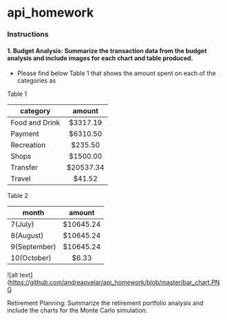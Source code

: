 # api_homework

### Instructions 
#### 1. Budget Analysis: Summarize the transaction data from the budget analysis and include images for each chart and table produced.

* Please find below Table 1 that shows the amount spent on each of the categories as 

Table 1 

| category          | amount        | 
| ----------------- |:-------------:| 
| Food and Drink    |  $3317.19     |
|  Payment          |    $6310.50   |
| Recreation        |    $235.50    |
| Shops             |  $1500.00     |
| Transfer          |   $20537.34   |
| Travel            |     $41.52    |

Table 2 

| month          | amount        | 
| ----------------- |:-------------:| 
| 7(July)   |  $10645.24    |
| 8(August)          |    $10645.24   |
| 9(September)         |    $10645.24    |
| 10(October)            |  $6.33    |


![alt text](https://github.com/andreaovelar/api_homework/blob/master/bar_chart.PNG


Retirement Planning: Summarize the retirement portfolio analysis and include the charts for the Monte Carlo simulation.
